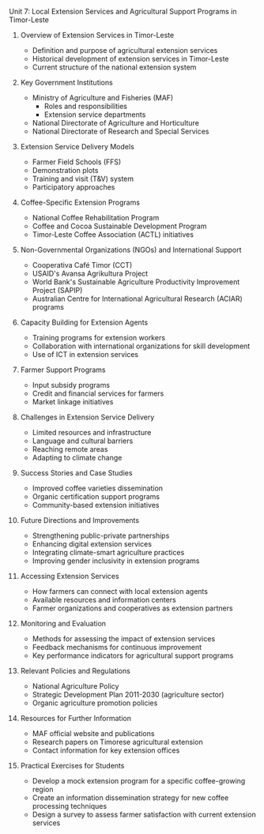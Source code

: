 Unit 7: Local Extension Services and Agricultural Support Programs in Timor-Leste

1. Overview of Extension Services in Timor-Leste
   - Definition and purpose of agricultural extension services
   - Historical development of extension services in Timor-Leste
   - Current structure of the national extension system

2. Key Government Institutions
   - Ministry of Agriculture and Fisheries (MAF)
     * Roles and responsibilities
     * Extension service departments
   - National Directorate of Agriculture and Horticulture
   - National Directorate of Research and Special Services

3. Extension Service Delivery Models
   - Farmer Field Schools (FFS)
   - Demonstration plots
   - Training and visit (T&V) system
   - Participatory approaches

4. Coffee-Specific Extension Programs
   - National Coffee Rehabilitation Program
   - Coffee and Cocoa Sustainable Development Program
   - Timor-Leste Coffee Association (ACTL) initiatives

5. Non-Governmental Organizations (NGOs) and International Support
   - Cooperativa Café Timor (CCT)
   - USAID's Avansa Agrikultura Project
   - World Bank's Sustainable Agriculture Productivity Improvement Project (SAPIP)
   - Australian Centre for International Agricultural Research (ACIAR) programs

6. Capacity Building for Extension Agents
   - Training programs for extension workers
   - Collaboration with international organizations for skill development
   - Use of ICT in extension services

7. Farmer Support Programs
   - Input subsidy programs
   - Credit and financial services for farmers
   - Market linkage initiatives

8. Challenges in Extension Service Delivery
   - Limited resources and infrastructure
   - Language and cultural barriers
   - Reaching remote areas
   - Adapting to climate change

9. Success Stories and Case Studies
   - Improved coffee varieties dissemination
   - Organic certification support programs
   - Community-based extension initiatives

10. Future Directions and Improvements
    - Strengthening public-private partnerships
    - Enhancing digital extension services
    - Integrating climate-smart agriculture practices
    - Improving gender inclusivity in extension programs

11. Accessing Extension Services
    - How farmers can connect with local extension agents
    - Available resources and information centers
    - Farmer organizations and cooperatives as extension partners

12. Monitoring and Evaluation
    - Methods for assessing the impact of extension services
    - Feedback mechanisms for continuous improvement
    - Key performance indicators for agricultural support programs

13. Relevant Policies and Regulations
    - National Agriculture Policy
    - Strategic Development Plan 2011-2030 (agriculture sector)
    - Organic agriculture promotion policies

14. Resources for Further Information
    - MAF official website and publications
    - Research papers on Timorese agricultural extension
    - Contact information for key extension offices

15. Practical Exercises for Students
    - Develop a mock extension program for a specific coffee-growing region
    - Create an information dissemination strategy for new coffee processing techniques
    - Design a survey to assess farmer satisfaction with current extension services